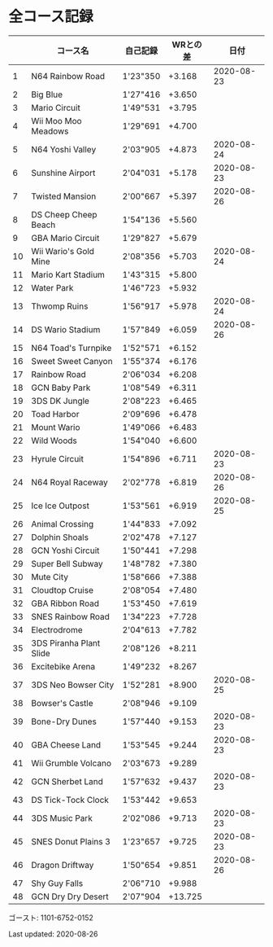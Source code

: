 # 全コース記録

||コース名|自己記録|WRとの差|日付
|--|--|--|--|--|
|1|N64 Rainbow Road|1'23"350|+3.168|2020-08-23|
|2|Big Blue|1'27"416|+3.650||
|3|Mario Circuit|1'49"531|+3.795||
|4|Wii Moo Moo Meadows|1'29"691|+4.700||
|5|N64 Yoshi Valley|2'03"905|+4.873|2020-08-24|
|6|Sunshine Airport|2'04"031|+5.178|2020-08-23|
|7|Twisted Mansion|2'00"667|+5.397|2020-08-26|
|8|DS Cheep Cheep Beach|1'54"136|+5.560||
|9|GBA Mario Circuit|1'29"827|+5.679||
|10|Wii Wario's Gold Mine|2'08"356|+5.703|2020-08-24|
|11|Mario Kart Stadium|1'43"315|+5.800||
|12|Water Park|1'46"723|+5.932||
|13|Thwomp Ruins|1'56"917|+5.978|2020-08-24|
|14|DS Wario Stadium|1'57"849|+6.059|2020-08-26|
|15|N64 Toad's Turnpike|1'52"571|+6.152||
|16|Sweet Sweet Canyon|1'55"374|+6.176||
|17|Rainbow Road|2'06"034|+6.208||
|18|GCN Baby Park|1'08"549|+6.311||
|19|3DS DK Jungle|2'08"223|+6.465||
|20|Toad Harbor|2'09"696|+6.478||
|21|Mount Wario|1'49"066|+6.483||
|22|Wild Woods|1'54"040|+6.600||
|23|Hyrule Circuit|1'54"896|+6.711|2020-08-23|
|24|N64 Royal Raceway|2'02"778|+6.819|2020-08-26|
|25|Ice Ice Outpost|1'53"561|+6.919|2020-08-25|
|26|Animal Crossing|1'44"833|+7.092||
|27|Dolphin Shoals|2'02"478|+7.127||
|28|GCN Yoshi Circuit|1'50"441|+7.298||
|29|Super Bell Subway|1'48"782|+7.380||
|30|Mute City|1'58"666|+7.388||
|31|Cloudtop Cruise|2'08"054|+7.480||
|32|GBA Ribbon Road|1'53"450|+7.619||
|33|SNES Rainbow Road|1'34"223|+7.728||
|34|Electrodrome|2'04"613|+7.782||
|35|3DS Piranha Plant Slide|2'08"126|+8.211||
|36|Excitebike Arena|1'49"232|+8.267||
|37|3DS Neo Bowser City|1'52"281|+8.900|2020-08-25|
|38|Bowser's Castle|2'08"946|+9.109||
|39|Bone-Dry Dunes|1'57"440|+9.153|2020-08-23|
|40|GBA Cheese Land|1'53"545|+9.244|2020-08-23|
|41|Wii Grumble Volcano|2'03"673|+9.289||
|42|GCN Sherbet Land|1'57"632|+9.437|2020-08-23|
|43|DS Tick-Tock Clock|1'53"442|+9.653||
|44|3DS Music Park|2'02"086|+9.713|2020-08-23|
|45|SNES Donut Plains 3|1'23"657|+9.725|2020-08-23|
|46|Dragon Driftway|1'50"654|+9.851|2020-08-26|
|47|Shy Guy Falls|2'06"710|+9.988||
|48|GCN Dry Dry Desert|2'07"904|+13.725||

ゴースト: 1101-6752-0152

Last updated: 2020-08-26
